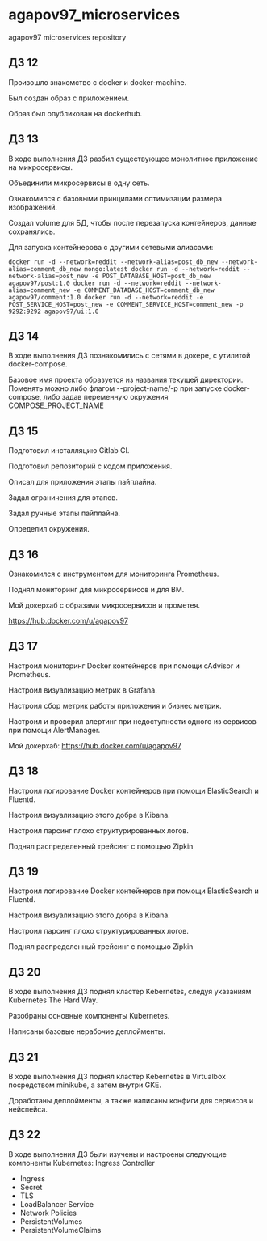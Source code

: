 # agapov97_microservices
agapov97 microservices repository

## ДЗ 12

Произошло знакомство с docker и docker-machine.

Был создан образ с приложением.

Образ был опубликован на dockerhub.


## ДЗ 13

В ходе выполнения ДЗ разбил существующее монолитное приложение на микросервисы.

Объединили микросервисы в одну сеть.

Ознакомился с базовыми принципами оптимизации размера изображений.

Создал volume для БД, чтобы после перезапуска контейнеров, данные сохранялись.

Для запуска контейнерова с другими сетевыми алиасами:

`docker run -d --network=reddit --network-alias=post_db_new --network-alias=comment_db_new mongo:latest
docker run -d --network=reddit --network-alias=post_new -e POST_DATABASE_HOST=post_db_new agapov97/post:1.0
docker run -d --network=reddit --network-alias=comment_new -e COMMENT_DATABASE_HOST=comment_db_new agapov97/comment:1.0
docker run -d --network=reddit -e POST_SERVICE_HOST=post_new -e COMMENT_SERVICE_HOST=comment_new -p 9292:9292 agapov97/ui:1.0`


## ДЗ 14

В ходе выполнения ДЗ познакомились с сетями в докере, с утилитой docker-compose.

Базовое имя проекта образуется из названия текущей директории. Поменять можно либо флагом --project-name/-p при запуске docker-compose, либо задав переменную окружения COMPOSE_PROJECT_NAME


## ДЗ 15

Подготовил инсталляцию Gitlab CI.

Подготовил репозиторий с кодом приложения.

Описал для приложения этапы пайплайна.

Задал ограничения для этапов.

Задал ручные этапы пайплайна.

Определил окружения.


## ДЗ 16

Ознакомился с инструментом для мониторинга Prometheus.

Поднял мониторинг для микросервисов и для ВМ.

Мой докерхаб с образами микросервисов и прометея.

https://hub.docker.com/u/agapov97


## ДЗ 17

Настроил мониторинг Docker контейнеров при помощи cAdvisor и Prometheus.

Настроил визуализацию метрик в Grafana.

Настроил сбор метрик работы приложения и бизнес метрик.

Настроил и проверил алертинг при недоступности одного из сервисов при помощи AlertManager.

Мой докерхаб:
https://hub.docker.com/u/agapov97


## ДЗ 18

Настроил логирование Docker контейнеров при помощи ElasticSearch и Fluentd.

Настроил визуализацию этого добра в Kibana.

Настроил парсинг плохо структурированных логов.

Поднял распределенный трейсинг с помощью Zipkin


## ДЗ 19

Настроил логирование Docker контейнеров при помощи ElasticSearch и Fluentd.

Настроил визуализацию этого добра в Kibana.

Настроил парсинг плохо структурированных логов.

Поднял распределенный трейсинг с помощью Zipkin


## ДЗ 20

В ходе выполнения ДЗ поднял кластер Kebernetes, следуя указаниям Kubernetes The Hard Way.

Разобраны основные компоненты Kubernetes.

Написаны базовые нерабочие деплойменты.


## ДЗ 21

В ходе выполнения ДЗ поднял кластер Kebernetes в Virtualbox посредством minikube, а затем внутри GKE.

Доработаны деплойменты, а также написаны конфиги для сервисов и нейспейса.


## ДЗ 22

В ходе выполнения ДЗ были изучены и настроены следующие компоненты Kubernetes:
Ingress Controller
 - Ingress
 - Secret
 - TLS
 - LoadBalancer Service
 - Network Policies
 - PersistentVolumes
 - PersistentVolumeClaims
